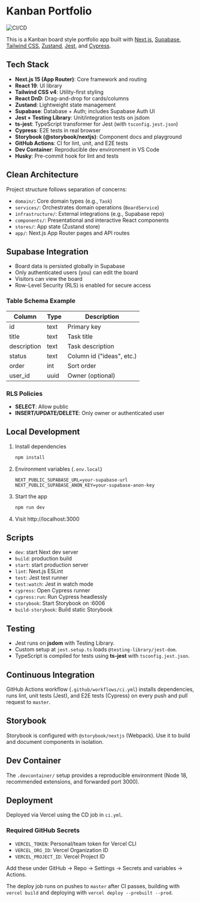 
# Kanban Portfolio

![CI/CD](https://github.com/BryonDevelops/kanban-portfolio/actions/workflows/ci.yml/badge.svg)

This is a Kanban board style portfolio app built with [Next.js](https://nextjs.org), [Supabase](https://supabase.com), [Tailwind CSS](https://tailwindcss.com), [Zustand](https://zustand-demo.pmnd.rs/), [Jest](https://jestjs.io/), and [Cypress](https://www.cypress.io/).

## Tech Stack

- **Next.js 15 (App Router)**: Core framework and routing
- **React 19**: UI library
- **Tailwind CSS v4**: Utility-first styling
- **React DnD**: Drag-and-drop for cards/columns
- **Zustand**: Lightweight state management
- **Supabase**: Database + Auth; includes Supabase Auth UI
- **Jest + Testing Library**: Unit/integration tests on jsdom
- **ts-jest**: TypeScript transformer for Jest (with `tsconfig.jest.json`)
- **Cypress**: E2E tests in real browser
- **Storybook (@storybook/nextjs)**: Component docs and playground
- **GitHub Actions**: CI for lint, unit, and E2E tests
- **Dev Container**: Reproducible dev environment in VS Code
- **Husky**: Pre-commit hook for lint and tests

## Clean Architecture

Project structure follows separation of concerns:
- `domain/`: Core domain types (e.g., `Task`)
- `services/`: Orchestrates domain operations (`BoardService`)
- `infrastructure/`: External integrations (e.g., Supabase repo)
- `components/`: Presentational and interactive React components
- `stores/`: App state (Zustand store)
- `app/`: Next.js App Router pages and API routes

## Supabase Integration

- Board data is persisted globally in Supabase
- Only authenticated users (you) can edit the board
- Visitors can view the board
- Row-Level Security (RLS) is enabled for secure access

### Table Schema Example

| Column      | Type    | Description                  |
|------------ | ------- |-----------------------------|
| id          | text    | Primary key                  |
| title       | text    | Task title                   |
| description | text    | Task description             |
| status      | text    | Column id ("ideas", etc.)    |
| order       | int     | Sort order                   |
| user_id     | uuid    | Owner (optional)             |

### RLS Policies
- **SELECT**: Allow public
- **INSERT/UPDATE/DELETE**: Only owner or authenticated user

## Local Development

1. Install dependencies
   ```bash
   npm install
   ```
2. Environment variables (`.env.local`)
   ```env
   NEXT_PUBLIC_SUPABASE_URL=your-supabase-url
   NEXT_PUBLIC_SUPABASE_ANON_KEY=your-supabase-anon-key
   ```
3. Start the app
   ```bash
   npm run dev
   ```
4. Visit http://localhost:3000

## Scripts

- `dev`: start Next dev server
- `build`: production build
- `start`: start production server
- `lint`: Next.js ESLint
- `test`: Jest test runner
- `test:watch`: Jest in watch mode
- `cypress`: Open Cypress runner
- `cypress:run`: Run Cypress headlessly
- `storybook`: Start Storybook on :6006
- `build-storybook`: Build static Storybook

## Testing

- Jest runs on **jsdom** with Testing Library.
- Custom setup at `jest.setup.ts` loads `@testing-library/jest-dom`.
- TypeScript is compiled for tests using **ts-jest** with `tsconfig.jest.json`.

## Continuous Integration

GitHub Actions workflow (`.github/workflows/ci.yml`) installs dependencies, runs lint, unit tests (Jest), and E2E tests (Cypress) on every push and pull request to `master`.

## Storybook

Storybook is configured with `@storybook/nextjs` (Webpack). Use it to build and document components in isolation.

## Dev Container

The `.devcontainer/` setup provides a reproducible environment (Node 18, recommended extensions, and forwarded port 3000).

## Deployment

Deployed via Vercel using the CD job in `ci.yml`.

### Required GitHub Secrets

- `VERCEL_TOKEN`: Personal/team token for Vercel CLI
- `VERCEL_ORG_ID`: Vercel Organization ID
- `VERCEL_PROJECT_ID`: Vercel Project ID

Add these under GitHub → Repo → Settings → Secrets and variables → Actions.

The deploy job runs on pushes to `master` after CI passes, building with `vercel build` and deploying with `vercel deploy --prebuilt --prod`.
